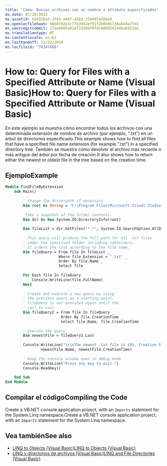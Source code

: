 ```yaml
---
title: 'Cómo: Buscar archivos con un nombre o atributo especificados'
ms.date: 07/20/2015
ms.assetid: b26026a3-3f43-448f-a582-259997af6be0
ms.openlocfilehash: 68b8f02e3c7f53092ef91f2b8b96736a644a7fd1
ms.sourcegitcommit: 17ee6605e01ef32506f8fdc686954244ba6911de
ms.translationtype: MT
ms.contentlocale: es-ES
ms.lasthandoff: 11/22/2019
ms.locfileid: "74347688"
---
```

# <a name="how-to-query-for-files-with-a-specified-attribute-or-name-visual-basic"></a><span data-ttu-id="04818-102">How to: Query for Files with a Specified Attribute or Name (Visual Basic)</span><span class="sxs-lookup"><span data-stu-id="04818-102">How to: Query for Files with a Specified Attribute or Name (Visual Basic)</span></span>
<span data-ttu-id="04818-103">En este ejemplo se muestra cómo encontrar todos los archivos con una determinada extensión de nombre de archivo (por ejemplo, ".txt") en un árbol de directorios especificado.</span><span class="sxs-lookup"><span data-stu-id="04818-103">This example shows how to find all files that have a specified file name extension (for example ".txt") in a specified directory tree.</span></span> <span data-ttu-id="04818-104">También se muestra cómo devolver el archivo más reciente o más antiguo del árbol por fecha de creación.</span><span class="sxs-lookup"><span data-stu-id="04818-104">It also shows how to return either the newest or oldest file in the tree based on the creation time.</span></span>  
  
## <a name="example"></a><span data-ttu-id="04818-105">Ejemplo</span><span class="sxs-lookup"><span data-stu-id="04818-105">Example</span></span>  
  
```vb  
Module FindFileByExtension  
    Sub Main()  
  
        ' Change the drive\path if necessary  
        Dim root As String = "C:\Program Files\Microsoft Visual Studio 9.0"  
  
        'Take a snapshot of the folder contents  
        Dim dir As New System.IO.DirectoryInfo(root)  
  
        Dim fileList = dir.GetFiles("*.*", System.IO.SearchOption.AllDirectories)  
  
        ' This query will produce the full path for all .txt files  
        ' under the specified folder including subfolders.  
        ' It orders the list according to the file name.  
        Dim fileQuery = From file In fileList _  
                        Where file.Extension = ".txt" _  
                        Order By file.Name _  
                        Select file  
  
        For Each file In fileQuery  
            Console.WriteLine(file.FullName)  
        Next  
  
        ' Create and execute a new query by using  
        ' the previous query as a starting point.  
        ' fileQuery is not executed again until the  
        ' call to Last  
        Dim fileQuery2 = From file In fileQuery _  
                         Order By file.CreationTime _  
                         Select file.Name, file.CreationTime  
  
        ' Execute the query  
        Dim newestFile = fileQuery2.Last  
  
        Console.WriteLine("\r\nThe newest .txt file is {0}. Creation time: {1}", _  
                newestFile.Name, newestFile.CreationTime)  
  
        ' Keep the console window open in debug mode  
        Console.WriteLine("Press any key to exit.")  
        Console.ReadKey()  
  
    End Sub  
End Module  
```  
  
## <a name="compiling-the-code"></a><span data-ttu-id="04818-106">Compilar el código</span><span class="sxs-lookup"><span data-stu-id="04818-106">Compiling the Code</span></span>  
<span data-ttu-id="04818-107">Create a VB.NET console application project, with an `Imports` statement for the System.Linq namespace.</span><span class="sxs-lookup"><span data-stu-id="04818-107">Create a VB.NET console application project, with an `Imports` statement for the System.Linq namespace.</span></span>
  
## <a name="see-also"></a><span data-ttu-id="04818-108">Vea también</span><span class="sxs-lookup"><span data-stu-id="04818-108">See also</span></span>

- [<span data-ttu-id="04818-109">LINQ to Objects (Visual Basic)</span><span class="sxs-lookup"><span data-stu-id="04818-109">LINQ to Objects (Visual Basic)</span></span>](../../../../visual-basic/programming-guide/concepts/linq/linq-to-objects.md)
- [<span data-ttu-id="04818-110">LINQ y directorios de archivos (Visual Basic)</span><span class="sxs-lookup"><span data-stu-id="04818-110">LINQ and File Directories (Visual Basic)</span></span>](../../../../visual-basic/programming-guide/concepts/linq/linq-and-file-directories.md)
